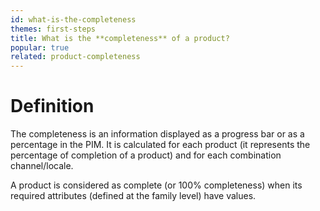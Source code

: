 ```yaml
---
id: what-is-the-completeness
themes: first-steps
title: What is the **completeness** of a product?
popular: true
related: product-completeness
---
```


# Definition
The completeness is an information displayed as a progress bar or as a percentage in the PIM. It is calculated for each product (it represents the percentage of completion of a product) and for each combination channel/locale.

A product is considered as complete (or 100% completeness) when its required attributes (defined at the family level) have values.